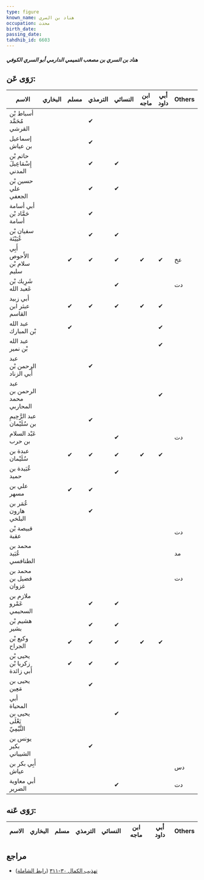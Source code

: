 ```yaml
---
type: figure
known_name: هناد بن السري
occupation: محدث
birth_date:
passing_date:
tahdhib_id: 6603
---
```

##### هناد بن السري بن مصعب التميمي الدارمي أبو السري الكوفي

## رَوَى عَن:
| الاسم                                   | البخاري | مسلم | الترمذي | النسائي | ابن ماجه | أبي داود | Others |
| --------------------------------------- | ------- | ---- | ------- | ------- | -------- | -------- | ------ |
| أسباط بْن مُحَمَّد القرشي               |         |      | ✔       |         |          |          |        |
| إسماعيل بن عياش                         |         |      | ✔       |         |          |          |        |
| حاتم بْن إِسْمَاعِيلَ المدني            |         |      | ✔       | ✔       |          |          |        |
| حسين بْن علي الجعفي                     |         |      | ✔       | ✔       |          |          |        |
| أبي أسامة حَمَّاد بْن أسامة             |         |      | ✔       |         |          |          |        |
| سفيان بْن عُيَيْنَة                     |         |      | ✔       | ✔       |          |          |        |
| أَبِي الأَحوص سلام بْن سليم             |         | ✔    | ✔       | ✔       | ✔        | ✔        | عخ     |
| شَرِيك بْن عَعبد الله                   |         |      |         | ✔       |          |          | دت     |
| أبي زبيد عبثر ابن القاسم                |         | ✔    | ✔       | ✔       | ✔        | ✔        |        |
| عبد الله بْن المبارك                    |         | ✔    |         |         |          | ✔        |        |
| عبد الله بْن نمير                       |         |      |         |         |          | ✔        |        |
| عبد الرحمن بْن أَبي الزناد              |         |      | ✔       |         |          |          |        |
| عبد الرحمن بن محمد المحاربي             |         |      |         |         |          | ✔        |        |
| عبد الرَّحِيمِ بن سُلَيْمان             |         |      | ✔       |         |          |          |        |
| عَبْد السلام بن حرب                     |         |      |         | ✔       |          |          | دت     |
| عبدة بن سُلَيْمان                       |         | ✔    | ✔       | ✔       | ✔        | ✔        |        |
| عُبَيدة بن حميد                         |         |      |         | ✔       |          |          |        |
| علي بن مسهر                             |         | ✔    | ✔       |         |          |          |        |
| عُمَر بن هارون البلخي                   |         |      | ✔       |         |          |          |        |
| قبيصة بْن عقبة                          |         |      |         |         |          |          | دت     |
| محمد بن عُبَيد الطنافسي                 |         |      |         |         |          |          | مد     |
| محمد بن فضيل بن غزوان                   |         |      |         |         |          |          | دت     |
| ملازم بن عَمْرو السحيمي                 |         |      | ✔       | ✔       |          |          |        |
| هشيم بْن بشير                           |         |      | ✔       | ✔       |          |          |        |
| وكيع بْن الجراح                         |         | ✔    | ✔       | ✔       | ✔        | ✔        |        |
| يحيى بْن زكريا بْن أَبي زائدة           |         | ✔    | ✔       | ✔       |          |          |        |
| يحيى بن مَعِين                          |         |      | ✔       |         |          |          |        |
| أبي المحياة يحيى بن يَعْلَى التَّيْمِيّ |         |      |         | ✔       |          |          |        |
| يونس بن بكير الشيباني                   |         |      | ✔       |         |          |          |        |
| أَبِي بكر بن عياش                       |         |      |         |         |          |          | دس     |
| أبي معاوية الضرير                       |         |      |         | ✔       |          |          | دت     |
## رَوَى عَنه:
| الاسم | البخاري | مسلم | الترمذي | النسائي | ابن ماجه | أبي داود | Others |
| ----- | ------- | ---- | ------- | ------- | -------- | -------- | ------ |
## مراجع
- [تهذيب الكمال ٣٠-٣١١](obsidian://open?vault=Tahdhib-al-Kamal&file=Figures/٦٦٠٣-هناد%20بن%20السري%20بن%20مصعب%20التميمي%20الدارمي%20أبو%20السري%20الكوفي) ([رابط الشاملة](https://shamela.ws/book/3722/16377))